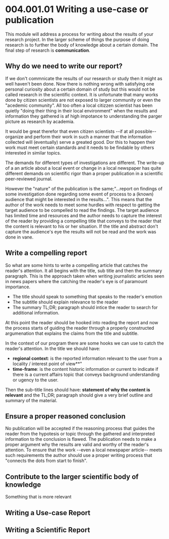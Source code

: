 # 004.001.01 Writing a use-case or publication

This module will address a process for writing about the results of your research project. In the larger scheme of things the purpose of doing research is to further the body of knowledge about a certain domain. The final step of research is **communication**.

## Why do we need to write our report?

If we don't commnicate the results of our research or study then it might as well haven't been done. Now there is nothing wrong with satisfying one personal curiosity about a certain domain of study but this would not be called research in the scientific context. It is unfortunate that many works done by citizen scientists are not exposed to larger community or even the "acedemic community". All too often a local citizzen scientist has been quietly "doing their thing in their local environment" when the results and information they gathered is af high impotance to understanding the parger picture as research by academia.

It would be great therefor that even citizen scientists --if at all possible-- organize and perform their work in such a manner that the information collected will (eventually) serve a greated good. Dor this to happen their work must meet certain standards and it needs to be findable by others interested in similar topics.

The demands for different types of investigations are different. The write-up of a an article about a local event or change in a local newspaper has quite different demands on scientific rigor than a proper publication in a scientific peer-reviewed journal. 

However the "nature" of the publication is the same;"...report on findings of some investigation done regarding some event of process to a (known) audience that might be interested in the results...". This means that the author of the work needs to meet some hurdles with respect to getting the target audience to be compelled to read the findings. The target audience has limited time and resources and the author needs to capture the interest of the reader by providing a compelling title that conveys to the reader that the content is relevant to his or her situation. If the title and abstract don't capture the audience's eye the results will not be read and the work was done in vane.

## Write a compelling report

So what are some hints to write a compelling article that catches the reader's attention. It all begins with the title, sub title and then the summary paragraph. This is the approach taken when writing journalistic articles seen in news papers where the catching the reader's eye is of paramount importance.

* The title should speak to something that speaks to the reader's emotion
* The subtitle should explain relevance to the reader
* The summary TL;DR; paragraph should intice the reader to search for additional information.

At this point the reader should be hooked into reading the report and now the process starts of guiding the reader through a properly constructed argumenation that explains the claims from the title and subtitle.

In the context of our program there are some hooks we can use to catch the reader's attention. In the title we should have:

* **regional context**: is the reported information relevant to the user from a locality / interest point of view**"
* **time-frame**: is the content historic information or current to indicate if there is a current affairs topic that conveys background understanding or ugency to the user.

Then the sub-title lines should have: **statement of why the content is relevant** and the TL;DR; paragraph should give a very brief outline and summary of the material.

## Ensure a proper reasoned conclusion

No publication will be accepted if the reasoning process that guides the reader from the hypotesis or topic through the gathered and interpreted information to the conclusion is flawed. The publication needs to make a proper argument why the results are valid and worthy of the reader's attention. To ensure that the work --even a local newspaper article-- meets such requirements the author should use a proper writing process that "connects the dots from start to finish".

## Contribute to the larger scientific body of knowledge

Something that is more relevant

## Writing a Use-case Report


## Writing a Scientific Report



